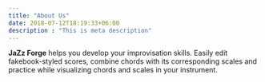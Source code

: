```yaml
---
title: "About Us"
date: 2018-07-12T18:19:33+06:00
description : "This is meta description"
---
```


**JaZz Forge** helps you develop your improvisation skills. Easily edit fakebook-styled scores, combine chords with its corresponding scales and practice while visualizing chords and scales in your instrument.
